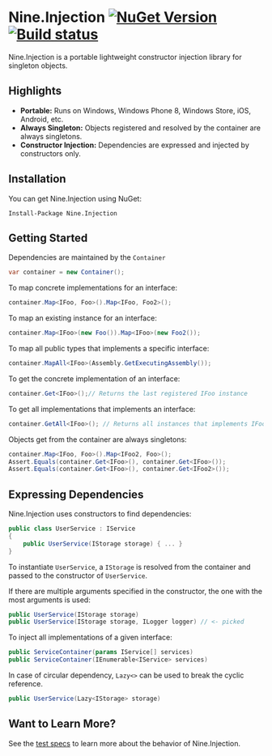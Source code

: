 # Nine.Injection [![NuGet Version](http://img.shields.io/nuget/v/Nine.Injection.svg)](https://www.nuget.org/packages/Nine.Injection) [![Build status](https://ci.appveyor.com/api/projects/status/k22p5qd8aumwy4xt)](https://ci.appveyor.com/project/yufeih/nine-injection)
Nine.Injection is a portable lightweight constructor injection library for singleton objects. 

## Highlights
- **Portable:** Runs on Windows, Windows Phone 8, Windows Store, iOS, Android, etc.
- **Always Singleton:** Objects registered and resolved by the container are always singletons.
- **Constructor Injection:** Dependencies are expressed and injected by constructors only.

## Installation
You can get Nine.Injection using NuGet:
```
Install-Package Nine.Injection
```
## Getting Started
Dependencies are maintained by the ``Container``
```c#
var container = new Container();
```
To map concrete implementations for an interface:
```c#
container.Map<IFoo, Foo>().Map<IFoo, Foo2>();
```
To map an existing instance for an interface:
```c#
container.Map<IFoo>(new Foo()).Map<IFoo>(new Foo2());
```
To map all public types that implements a specific interface:
```c#
container.MapAll<IFoo>(Assembly.GetExecutingAssembly());
```
To get the concrete implementation of an interface:
```c#
container.Get<IFoo>();// Returns the last registered IFoo instance
```
To get all implementations that implements an interface:
```c#
container.GetAll<IFoo>(); // Returns all instances that implements IFoo
```
Objects get from the container are always singletons:
```c#
container.Map<IFoo, Foo>().Map<IFoo2, Foo>();
Assert.Equals(container.Get<IFoo>(), container.Get<IFoo>());
Assert.Equals(container.Get<IFoo>(), container.Get<IFoo2>());
```
## Expressing Dependencies
Nine.Injection uses constructors to find dependencies:
```c#
public class UserService : IService
{
    public UserService(IStorage storage) { ... }
}
```
To instantiate `UserService`, a `IStorage` is resolved from the container and passed to the constructor of `UserService`.

If there are multiple arguments specified in the constructor, the one with the most arguments is used:
```c#
public UserService(IStorage storage)
public UserService(IStorage storage, ILogger logger) // <- picked
```
To inject all implementations of a given interface:
```c#
public ServiceContainer(params IService[] services)
public ServiceContainer(IEnumerable<IService> services)
```
In case of circular dependency, `Lazy<>` can be used to break the cyclic reference.
```c#
public UserService(Lazy<IStorage> storage)
```

## Want to Learn More?
See the [test specs](https://github.com/studio-nine/Nine.Injection/blob/master/test/ContainerSpec.cs) to learn more about the behavior of Nine.Injection.
